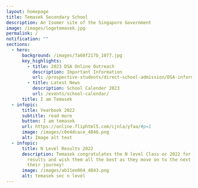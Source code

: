 ```yaml
---
layout: homepage
title: Temasek Secondary School
description: An Isomer site of the Singapore Government
image: /images/logotemasek.jpg
permalink: /
notification: ""
sections:
  - hero:
      background: /images/7a68f217b_1077.jpg
      key_highlights:
        - title: 2023 DSA Online Outreach
          description: Important Information
          url: /prospective-students/direct-school-admission/DSA-information-(2023)/
        - title: Latest News
          description: School Calender 2023
          url: /events/school-calendar/
      title: I am Temasek
  - infopic:
      title: Yearbook 2022
      subtitle: read more
      button: I am temasek
      url: https://online.fliphtml5.com/cjnla/yfaa/#p=1
      image: /images/c0e4dcace_4846.png
      alt: Image alt text
  - infopic:
      title: N Level Results 2022
      description: Temasek congratulates the N level Class oc 2022 for their excellent
        results and wish them all the best as they move on to the next phase of
        their journey!
      image: /images/ab11ee064_4843.png
      alt: temasek sec n level
---
```

